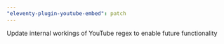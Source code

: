 ```yaml
---
"eleventy-plugin-youtube-embed": patch
---
```


Update internal workings of YouTube regex to enable future functionality
